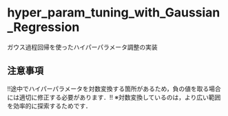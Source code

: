 # hyper_param_tuning_with_Gaussian_Regression
ガウス過程回帰を使ったハイパーパラメータ調整の実装

## 注意事項
!!途中でハイパーパラメータを対数変換する箇所があるため，負の値を取る場合には適切に修正する必要があります．!!
※対数変換しているのは，より広い範囲を効率的に探索するためです．
